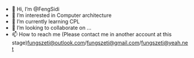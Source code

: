 - 👋 Hi, I’m @FengSidi
- 👀 I’m interested in Computer architecture
- 🌱 I’m currently learning CPL
- 💞️ I’m looking to collaborate on ...
- 📫 How to reach me (Please contact me in another account at this stage)fungszeti@outlook.com/fungszeti@gmail.com/fungszeti@yeah.net

<!---
FengSidi/FengSidi is a ✨ special ✨ repository because its `README.md` (this file) appears on your GitHub profile.
You can click the Preview link to take a look at your changes.
--->
